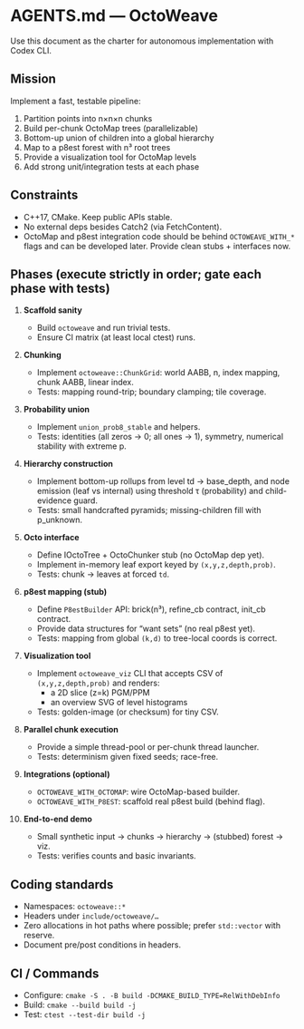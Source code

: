 # AGENTS.md — OctoWeave

Use this document as the charter for autonomous implementation with Codex CLI.

## Mission
Implement a fast, testable pipeline:
1) Partition points into n×n×n chunks
2) Build per-chunk OctoMap trees (parallelizable)
3) Bottom-up union of children into a global hierarchy
4) Map to a p8est forest with n³ root trees
5) Provide a visualization tool for OctoMap levels
6) Add strong unit/integration tests at each phase

## Constraints
- C++17, CMake. Keep public APIs stable.
- No external deps besides Catch2 (via FetchContent).
- OctoMap and p8est integration code should be behind `OCTOWEAVE_WITH_*` flags and can be developed later. Provide clean stubs + interfaces now.

## Phases (execute strictly in order; gate each phase with tests)
1. **Scaffold sanity**
   - Build `octoweave` and run trivial tests.
   - Ensure CI matrix (at least local ctest) runs.

2. **Chunking**
   - Implement `octoweave::ChunkGrid`: world AABB, n, index mapping, chunk AABB, linear index.
   - Tests: mapping round-trip; boundary clamping; tile coverage.

3. **Probability union**
   - Implement `union_prob8_stable` and helpers.
   - Tests: identities (all zeros → 0; all ones → 1), symmetry, numerical stability with extreme p.

4. **Hierarchy construction**
   - Implement bottom-up rollups from level td → base_depth, and node emission (leaf vs internal) using threshold τ (probability) and child-evidence guard.
   - Tests: small handcrafted pyramids; missing-children fill with p_unknown.

5. **Octo interface**
   - Define IOctoTree + OctoChunker stub (no OctoMap dep yet).
   - Implement in-memory leaf export keyed by `(x,y,z,depth,prob)`.
   - Tests: chunk → leaves at forced `td`.

6. **p8est mapping (stub)**
   - Define `P8estBuilder` API: brick(n³), refine_cb contract, init_cb contract.
   - Provide data structures for “want sets” (no real p8est yet).
   - Tests: mapping from global `(k,d)` to tree-local coords is correct.

7. **Visualization tool**
   - Implement `octoweave_viz` CLI that accepts CSV of `(x,y,z,depth,prob)` and renders:
     - a 2D slice (z=k) PGM/PPM
     - an overview SVG of level histograms
   - Tests: golden-image (or checksum) for tiny CSV.

8. **Parallel chunk execution**
   - Provide a simple thread-pool or per-chunk thread launcher.
   - Tests: determinism given fixed seeds; race-free.

9. **Integrations (optional)**
   - `OCTOWEAVE_WITH_OCTOMAP`: wire OctoMap-based builder.
   - `OCTOWEAVE_WITH_P8EST`: scaffold real p8est build (behind flag).

10. **End-to-end demo**
    - Small synthetic input → chunks → hierarchy → (stubbed) forest → viz.
    - Tests: verifies counts and basic invariants.

## Coding standards
- Namespaces: `octoweave::*`
- Headers under `include/octoweave/…`
- Zero allocations in hot paths where possible; prefer `std::vector` with reserve.
- Document pre/post conditions in headers.

## CI / Commands
- Configure: `cmake -S . -B build -DCMAKE_BUILD_TYPE=RelWithDebInfo`
- Build:     `cmake --build build -j`
- Test:      `ctest --test-dir build -j`
